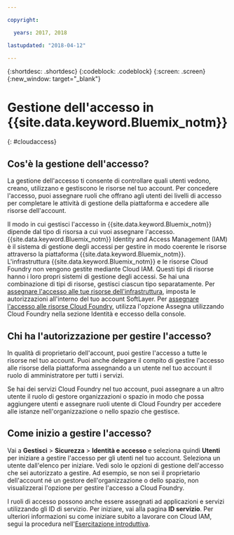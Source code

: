 ```yaml
---

copyright:

  years: 2017, 2018

lastupdated: "2018-04-12"

---
```


{:shortdesc: .shortdesc}
{:codeblock: .codeblock}
{:screen: .screen}
{:new_window: target="_blank"}

# Gestione dell'accesso in {{site.data.keyword.Bluemix_notm}}
{: #cloudaccess}

## Cos'è la gestione dell'accesso?

La gestione dell'accesso ti consente di controllare quali utenti vedono, creano, utilizzano e gestiscono le risorse nel tuo account. Per concedere l'accesso, puoi assegnare ruoli che offrano agli utenti dei livelli di accesso per completare le attività di gestione della piattaforma e accedere alle risorse dell'account.

Il modo in cui gestisci l'accesso in {{site.data.keyword.Bluemix_notm}} dipende dal tipo di risorsa a cui vuoi assegnare l'accesso. {{site.data.keyword.Bluemix_notm}} Identity and Access Management (IAM) è il sistema di gestione degli accessi per gestire in modo coerente le risorse attraverso la piattaforma {{site.data.keyword.Bluemix_notm}}. L'infrastruttura {{site.data.keyword.Bluemix_notm}} e le risorse Cloud Foundry non vengono gestite mediante Cloud IAM. Questi tipi di risorse hanno i loro propri sistemi di gestione degli accessi. Se hai una combinazione di tipi di risorse, gestisci ciascun tipo separatamente. Per [assegnare l'accesso alle tue risorse dell'infrastruttura](/docs/iam/infrastructureaccess.html#infrapermission), imposta le autorizzazioni all'interno del tuo account SoftLayer. Per [assegnare l'accesso alle risorse Cloud Foundry](/docs/iam/cfaccess.html#cfaccess), utilizza l'opzione Assegna utilizzando Cloud Foundry nella sezione Identità e eccesso della console.

## Chi ha l'autorizzazione per gestire l'accesso?

In qualità di proprietario dell'account, puoi gestire l'accesso a tutte le risorse nel tuo account. Puoi anche delegare il compito di gestire l'accesso alle risorse della piattaforma assegnando a un utente nel tuo account il ruolo di amministratore per tutti i servizi.

Se hai dei servizi Cloud Foundry nel tuo account, puoi assegnare a un altro utente il ruolo di gestore organizzazioni o spazio in modo che possa aggiungere utenti e assegnare ruoli utente di Cloud Foundry per accedere alle istanze nell'organizzazione o nello spazio che gestisce.


## Come inizio a gestire l'accesso?

Vai a **Gestisci** &gt; **Sicurezza** &gt; **Identità e accesso** e seleziona quindi **Utenti** per iniziare a gestire l'accesso per gli utenti nel tuo account. Seleziona un utente dall'elenco per iniziare. Vedi solo le opzioni di gestione dell'accesso che sei autorizzato a gestire. Ad esempio, se non sei il proprietario dell'account né un gestore dell'organizzazione o dello spazio, non visualizzerai l'opzione per gestire l'accesso a Cloud Foundry.

I ruoli di accesso possono anche essere assegnati ad applicazioni e servizi utilizzando gli ID di servizio. Per iniziare, vai alla pagina **ID servizio**. Per ulteriori informazioni su come iniziare subito a lavorare con Cloud IAM, segui la procedura nell'[Esercitazione introduttiva](/docs/iam/quickstart.html#getstarted).
